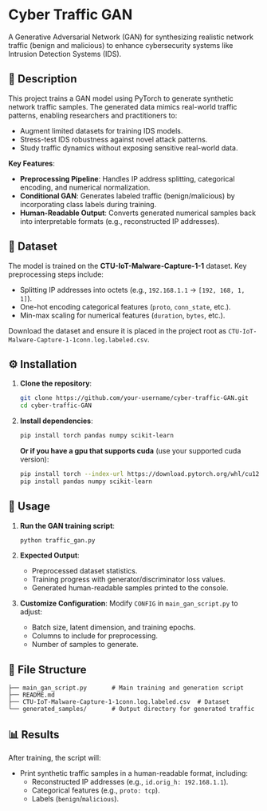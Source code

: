 # Cyber Traffic GAN

A Generative Adversarial Network (GAN) for synthesizing realistic network traffic (benign and malicious) to enhance cybersecurity systems like Intrusion Detection Systems (IDS).

## 📝 Description

This project trains a GAN model using PyTorch to generate synthetic network traffic samples. The generated data mimics real-world traffic patterns, enabling researchers and practitioners to:
- Augment limited datasets for training IDS models.
- Stress-test IDS robustness against novel attack patterns.
- Study traffic dynamics without exposing sensitive real-world data.

**Key Features**:
- **Preprocessing Pipeline**: Handles IP address splitting, categorical encoding, and numerical normalization.
- **Conditional GAN**: Generates labeled traffic (benign/malicious) by incorporating class labels during training.
- **Human-Readable Output**: Converts generated numerical samples back into interpretable formats (e.g., reconstructed IP addresses).

## 📁 Dataset

The model is trained on the **CTU-IoT-Malware-Capture-1-1** dataset. Key preprocessing steps include:
- Splitting IP addresses into octets (e.g., `192.168.1.1` → `[192, 168, 1, 1]`).
- One-hot encoding categorical features (`proto`, `conn_state`, etc.).
- Min-max scaling for numerical features (`duration`, `bytes`, etc.).

Download the dataset and ensure it is placed in the project root as `CTU-IoT-Malware-Capture-1-1conn.log.labeled.csv`.

## ⚙️ Installation

1. **Clone the repository**:
   ```bash
   git clone https://github.com/your-username/cyber-traffic-GAN.git
   cd cyber-traffic-GAN
   ```

2. **Install dependencies**:
   ```bash
   pip install torch pandas numpy scikit-learn
   ```
    **Or if you have a gpu that supports cuda** (use your supported cuda version):
   ```bash
   pip install torch --index-url https://download.pytorch.org/whl/cu121
   pip install pandas numpy scikit-learn
   ```
## 🚀 Usage

1. **Run the GAN training script**:
   ```bash
   python traffic_gan.py
   ```

2. **Expected Output**:
   - Preprocessed dataset statistics.
   - Training progress with generator/discriminator loss values.
   - Generated human-readable samples printed to the console.

3. **Customize Configuration**:
   Modify `CONFIG` in `main_gan_script.py` to adjust:
   - Batch size, latent dimension, and training epochs.
   - Columns to include for preprocessing.
   - Number of samples to generate.

## 📂 File Structure

```
├── main_gan_script.py       # Main training and generation script
├── README.md
├── CTU-IoT-Malware-Capture-1-1conn.log.labeled.csv  # Dataset
└── generated_samples/       # Output directory for generated traffic
```

## 📊 Results

After training, the script will:
- Print synthetic traffic samples in a human-readable format, including:
   - Reconstructed IP addresses (e.g., `id.orig_h: 192.168.1.1`).
   - Categorical features (e.g., `proto: tcp`).
   - Labels (`benign`/`malicious`).